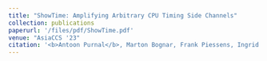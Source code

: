```yaml
---
title: "ShowTime: Amplifying Arbitrary CPU Timing Side Channels"
collection: publications
paperurl: '/files/pdf/ShowTime.pdf'
venue: "AsiaCCS '23"
citation: '<b>Antoon Purnal</b>, Marton Bognar, Frank Piessens, Ingrid Verbauwhede'
---
```

